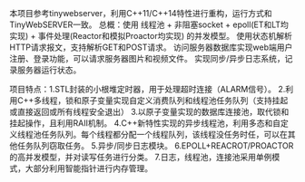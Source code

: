 本项目参考tinywebserver，利用C++11/C++14特性进行重构，运行方式和TinyWebSERVER一致。
总概：使用 线程池 + 非阻塞socket + epoll(ET和LT均实现) + 事件处理(Reactor和模拟Proactor均实现) 的并发模型。
         使用状态机解析HTTP请求报文，支持解析GET和POST请求。
         访问服务器数据库实现web端用户注册、登录功能，可以请求服务器图片和视频文件。
         实现同步/异步日志系统，记录服务器运行状态。

项目特点：1.STL封装的小根堆定时器，用于处理超时连接（ALARM信号）。
         2.利用C++多线程，锁和原子变量实现自定义消费队列和线程池任务队列（支持挂起或直接返回或所有线程安全退出）
         3.以原子变量实现的数据库连接池，取代锁和挂起操作，且利用RAII机制。
         4.C++新特性实现的异步线程池，利用多态和自定义线程池任务队列。每个线程都分配一个线程队列，该线程没任务时任，可以在其他任务队列窃取任务。
         5.异步/同步日志模块。
         6.EPOLL+REACROT/PROACTOR的高并发模型，并对读写任务进行分类。
         7.日志，线程池，连接池采用单例模式，大部分利用智能指针进行内存管理。
         
